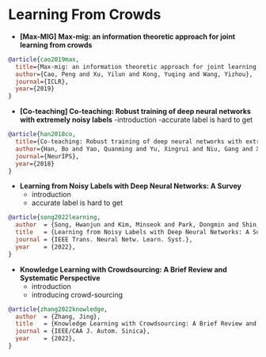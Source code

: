 # Learning From Crowds

+ **[Max-MIG] Max-mig: an information theoretic approach for joint learning from crowds**
```bibtex
@article{cao2019max,
  title={Max-mig: an information theoretic approach for joint learning from crowds},
  author={Cao, Peng and Xu, Yilun and Kong, Yuqing and Wang, Yizhou},
  journal={ICLR},
  year={2019}
}
```

+ **[Co-teaching] Co-teaching: Robust training of deep neural networks with extremely noisy labels**
  -introduction
  -accurate label is hard to get
```bibtex
@article{han2018co,
  title={Co-teaching: Robust training of deep neural networks with extremely noisy labels},
  author={Han, Bo and Yao, Quanming and Yu, Xingrui and Niu, Gang and Xu, Miao and Hu, Weihua and Tsang, Ivor and Sugiyama, Masashi},
  journal={NeurIPS},
  year={2018}
}
```


+ **Learning from Noisy Labels with Deep Neural Networks: A Survey**
  - introduction
  - accurate label is hard to get
```bibtex
@article{song2022learning,
  author  = {Song, Hwanjun and Kim, Minseok and Park, Dongmin and Shin, Yooju and Lee, Jae-Gil},
  title   = {Learning from Noisy Labels with Deep Neural Networks: A Survey},
  journal = {IEEE Trans. Neural Netw. Learn. Syst.},
  year    = {2022},
}
```

+ **Knowledge Learning with Crowdsourcing: A Brief Review and Systematic Perspective** 
  - introduction
  - introducing crowd-sourcing
```bibtex
@article{zhang2022knowledge,
  author  = {Zhang, Jing},
  title   = {Knowledge Learning with Crowdsourcing: A Brief Review and Systematic Perspective},
  journal = {IEEE/CAA J. Autom. Sinica},
  year    = {2022},
}
```
